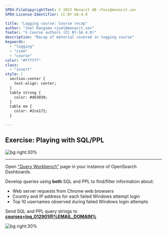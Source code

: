 ```yaml
---
SPDX-FileCopyrightText: © 2023 Menacit AB <foss@menacit.se>
SPDX-License-Identifier: CC-BY-SA-4.0

title: "Logging course: Course recap"
author: "Joel Rangsmo <joel@menacit.se>"
footer: "© Course authors (CC BY-SA 4.0)"
description: "Recap of material covered in logging course"
keywords:
  - "logging"
  - "siem"
  - "course"
color: "#ffffff"
class:
  - "invert"
style: |
  section.center {
    text-align: center;
  }
  table strong {
    color: #d63030;
  }
  table em {
    color: #2ce172;
  }

---
```

<!-- _footer: "%ATTRIBUTION_PREFIX% Fritzchens Fritz (CC0 1.0)" -->
## Exercise: Playing with SQL/PPL

![bg right:30%](images/29-chip_closeup.jpg)

---
<!-- _footer: "%ATTRIBUTION_PREFIX% Fritzchens Fritz (CC0 1.0)" -->
Open ["Query Workbench"](https://opensearch.org/docs/latest/dashboards/query-workbench/) page in
your instance of OpenSearch Dashboards.  

Develop queries using **both** SQL and PPL
to find/filter information about:
- Web server requests from Chrome web browsers
- Country and IP address for each failed Windows attempt login
- Top 10 usernames observed during failed Windows login attempts

Send SQL and PPL query strings to
**[courses+log\_012901@%EMAIL_DOMAIN%](mailto:courses+log_012901@%EMAIL_DOMAIN%)**

![bg right:30%](images/29-chip_closeup.jpg)
